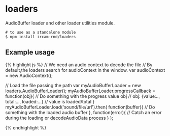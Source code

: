 ---
---

# loaders

AudioBuffer loader and other loader utilities module.

~~~
# to use as a standalone module
$ npm install ircam-rnd/loaders
~~~

## Example usage

{% highlight js %}
  // We need an audio context to decode the file
  // By default,the loaders search for audioContext in the window.
  var audioContext = new AudioContext();

  // Load the file passing the path
  var myAudioBufferLoader = new loaders.AudioBufferLoader();
  myAudioBufferLoader.progressCallback = function(obj){
    // Do something with the progress value obj
    // obj: {value:.., total:..., loaded:...}
    // value is loaded/total
  }
  myAudioBufferLoader.load('sound/file/url').then(
      function(buffer){
        // Do something with the loaded audio buffer
      },
      function(error){
        // Catch an error during the loading or decodeAudioData process
      }
  );

{% endhighlight %}

